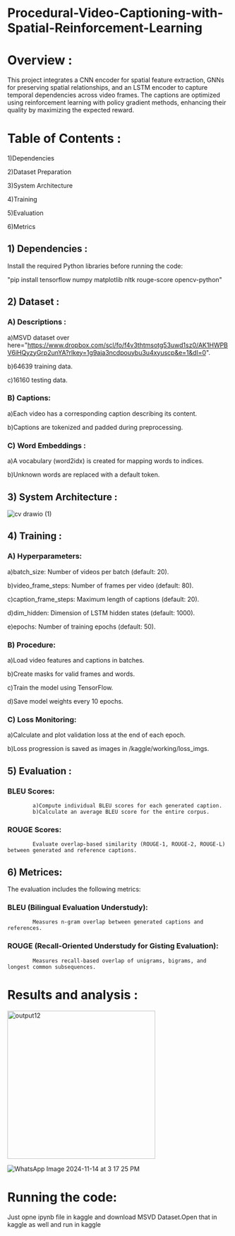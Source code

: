 # Procedural-Video-Captioning-with-Spatial-Reinforcement-Learning

# Overview :

This project integrates a CNN encoder for spatial feature extraction, GNNs for preserving spatial relationships, and an LSTM encoder to capture temporal dependencies across video frames. The captions are optimized using reinforcement learning with policy gradient methods, enhancing their quality by maximizing the expected reward.

# Table of Contents : 
1)Dependencies

2)Dataset Preparation

3)System Architecture

4)Training

5)Evaluation

6)Metrics

## 1) Dependencies :

Install the required Python libraries before running the code:

"pip install tensorflow numpy matplotlib nltk rouge-score opencv-python"

## 2) Dataset :

### A) Descriptions :

a)MSVD dataset over here="https://www.dropbox.com/scl/fo/f4v3thtmsotg53uwd1sz0/AK1HWPBV6iHQyzyGrp2unYA?rlkey=1g9aja3ncdpouybu3u4xyuscp&e=1&dl=0".

b)64639 training data.

c)16160 testing data.

### B) Captions:

a)Each video has a corresponding caption describing its content.

b)Captions are tokenized and padded during preprocessing.

### C) Word Embeddings :

a)A vocabulary (word2idx) is created for mapping words to indices.

b)Unknown words are replaced with a default <unk> token.

## 3) System Architecture :

![cv drawio (1)](https://github.com/user-attachments/assets/7a8514b0-4e4a-4728-9b0e-86d3dddfe0d0)

## 4) Training :

### A) Hyperparameters:

a)batch_size: Number of videos per batch (default: 20).

b)video_frame_steps: Number of frames per video (default: 80).

c)caption_frame_steps: Maximum length of captions (default: 20).

d)dim_hidden: Dimension of LSTM hidden states (default: 1000).

e)epochs: Number of training epochs (default: 50).


### B) Procedure:

a)Load video features and captions in batches.

b)Create masks for valid frames and words.

c)Train the model using TensorFlow.

d)Save model weights every 10 epochs.

### C) Loss Monitoring:

a)Calculate and plot validation loss at the end of each epoch.

b)Loss progression is saved as images in /kaggle/working/loss_imgs.

## 5) Evaluation :

### BLEU Scores:

            a)Compute individual BLEU scores for each generated caption.
            b)Calculate an average BLEU score for the entire corpus.

### ROUGE Scores:

            Evaluate overlap-based similarity (ROUGE-1, ROUGE-2, ROUGE-L) between generated and reference captions.

## 6) Metrices:

The evaluation includes the following metrics:

### BLEU (Bilingual Evaluation Understudy):

            Measures n-gram overlap between generated captions and references.
### ROUGE (Recall-Oriented Understudy for Gisting Evaluation):

            Measures recall-based overlap of unigrams, bigrams, and longest common subsequences.

# Results and analysis :

<img width="335" alt="output12" src="https://github.com/user-attachments/assets/77f99692-cd4c-4389-bcb5-c89375e1df81">


![WhatsApp Image 2024-11-14 at 3 17 25 PM](https://github.com/user-attachments/assets/22312887-e266-41ce-8451-e88fc4f4f8e4)

# Running the code:

Just opne ipynb file in kaggle and download MSVD Dataset.Open that in kaggle as well and run in kaggle

